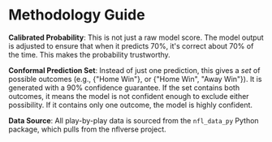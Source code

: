 # Methodology Guide

**Calibrated Probability**: This is not just a raw model score. The model output is adjusted to ensure that when it predicts 70%, it's correct about 70% of the time. This makes the probability trustworthy.

**Conformal Prediction Set**: Instead of just one prediction, this gives a *set* of possible outcomes (e.g., {"Home Win"}, or {"Home Win", "Away Win"}). It is generated with a 90% confidence guarantee. If the set contains both outcomes, it means the model is not confident enough to exclude either possibility. If it contains only one outcome, the model is highly confident.

**Data Source**: All play-by-play data is sourced from the `nfl_data_py` Python package, which pulls from the nflverse project.